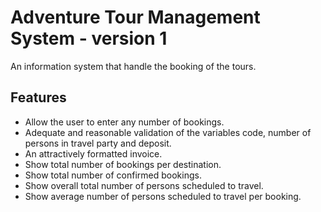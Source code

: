 # Adventure Tour Management System - version 1

An information system that handle the booking of the tours.

## Features

* Allow the user to enter any number of bookings.
* Adequate and reasonable validation of the variables code, number of persons in travel
party and deposit.
* An attractively formatted invoice.
* Show total number of bookings per destination.
* Show total number of confirmed bookings.
* Show overall total number of persons scheduled to travel.
* Show average number of persons scheduled to travel per booking.